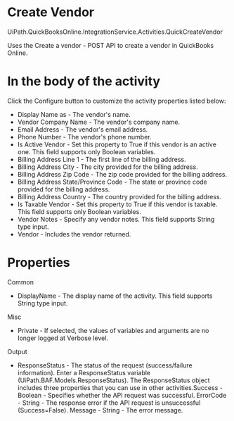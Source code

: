 ﻿# Create Vendor

UiPath.QuickBooksOnline.IntegrationService.Activities.QuickCreateVendor

Uses the Create a vendor - POST API to create a vendor in QuickBooks Online.

# In the body of the activity

Click the Configure button to customize the activity properties listed below:

* Display Name as - The vendor's name.
* Vendor Company Name - The vendor's company name.
* Email Address - The vendor's email address.
* Phone Number - The vendor's phone number.
* Is Active Vendor - Set this property to True if this vendor is an active one. This field supports only Boolean variables.
* Billing Address Line 1 - The first line of the billing address.
* Billing Address City - The city provided for the billing address.
* Billing Address Zip Code - The zip code provided for the billing address.
* Billing Address State/Province Code - The state or province code provided for the billing address.
* Billing Address Country - The country provided for the billing address.
* Is Taxable Vendor - Set this property to True if this vendor is taxable. This field supports only Boolean variables.
* Vendor Notes - Specify any vendor notes. This field supports String type input.
* Vendor - Includes the vendor returned.

# Properties

Common

* DisplayName - The display name of the activity. This field supports String type input.

Misc

* Private - If selected, the values of variables and arguments are no longer logged at Verbose level.

Output

* ResponseStatus - The status of the request (success/failure information). Enter a ResponseStatus variable (UiPath.BAF.Models.ResponseStatus). The ResponseStatus object includes three properties that you can use in other activities.Success - Boolean - Specifies whether the API request was successful. ErrorCode - String - The response error if the API request is unsuccessful (Success=False). Message - String - The error message.

